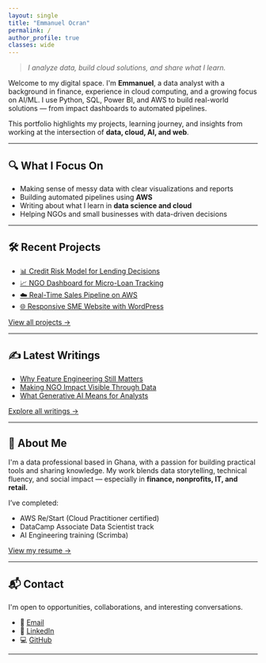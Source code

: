 ```yaml
---
layout: single
title: "Emmanuel Ocran"
permalink: /
author_profile: true
classes: wide
---
```


> *I analyze data, build cloud solutions, and share what I learn.*

Welcome to my digital space. I'm **Emmanuel**, a data analyst with a background in finance, experience in cloud computing, and a growing focus on AI/ML. I use Python, SQL, Power BI, and AWS to build real-world solutions — from impact dashboards to automated pipelines.

This portfolio highlights my projects, learning journey, and insights from working at the intersection of **data, cloud, AI, and web**.

---

## 🔍 What I Focus On

- Making sense of messy data with clear visualizations and reports  
- Building automated pipelines using **AWS**  
- Writing about what I learn in **data science and cloud**  
- Helping NGOs and small businesses with data-driven decisions  

---

## 🛠️ Recent Projects

- [📊 Credit Risk Model for Lending Decisions](/projects/finance-risk-model/)  
- [📈 NGO Dashboard for Micro-Loan Tracking](/projects/ngo-impact/)  
- [☁️ Real-Time Sales Pipeline on AWS](/projects/cloud-ai/)  
- [🌐 Responsive SME Website with WordPress](/projects/sme-site/)  

[View all projects →](/projects/)

---

## ✍️ Latest Writings

- [Why Feature Engineering Still Matters](/posts/feature-engineering-basics/)  
- [Making NGO Impact Visible Through Data](/posts/making-ngos-impact-visible/)  
- [What Generative AI Means for Analysts](/posts/role-of-generative-ai/)  

[Explore all writings →](/posts/)

---

## 📄 About Me

I'm a data professional based in Ghana, with a passion for building practical tools and sharing knowledge. My work blends data storytelling, technical fluency, and social impact — especially in **finance, nonprofits, IT, and retail.**

I’ve completed:
- AWS Re/Start (Cloud Practitioner certified)  
- DataCamp Associate Data Scientist track  
- AI Engineering training (Scrimba)

[View my resume →](/assets/files/emmanuel_ocran_resume.pdf)

---

## 📬 Contact

I'm open to opportunities, collaborations, and interesting conversations.

- 📧 [Email](mailto:your-email@example.com)  
- 💼 [LinkedIn](https://linkedin.com/in/emmanuel-ocran)  
- 💻 [GitHub](https://github.com/emmanuel-ocran)

---